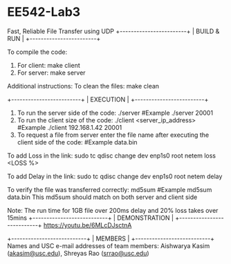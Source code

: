 # EE542-Lab3
Fast, Reliable File Transfer using UDP
+------------------------+
| BUILD & RUN            |
+------------------------+

To compile the code: 
1. For client: make client
2. For server: make server

Additional instructions:
To clean the files: make clean

+-------------------------+
| EXECUTION               |
+-------------------------+
1. To run the server side of the code: ./server <portnumber>        #Example ./server 20001
2. To run the client size of the code: ./client <server_ip_address> <portnumber>   #Example ./client 192.168.1.42 20001
3. To request a file from server enter the file name after executing the client side of the code: <filename>        #Example  data.bin

To add Loss in the link:
sudo tc qdisc change dev enp1s0 root netem loss <LOSS %>

To add Delay in the link:
sudo tc qdisc change dev enp1s0 root netem delay <DELAY ms>

To verify the file was transferred correctly:
md5sum <filename>        #Example   md5sum data.bin
This md5sum should match on both server and client side


Note: The run time for 1GB file over 200ms delay and 20% loss takes over 15mins
+---------------------------+
| DEMONSTRATION 			      |
+---------------------------+
https://youtu.be/6MLcDJsctnA

+---------------------------+
| MEMBERS 					        |
+---------------------------+
Names and USC e-mail addresses of team members: Aishwarya Kasim (akasim@usc.edu), Shreyas Rao (srrao@usc.edu)
